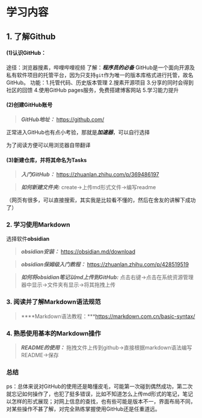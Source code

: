 
# 学习内容
## 1. 了解Github
#### (1)认识GitHub：
途径：浏览器搜素，哔哩哔哩视频
了解：***程序员的必备*** GitHub是一个面向开源及私有软件项目的托管平台，因为只支持`git`作为唯一的版本库格式进行托管，故名GitHub。
功能：1.托管代码、历史版本管理
          2.搜素开源项目
          3.分享的同时会得到社区的回馈
          4.使用GitHub pages服务，免费搭建博客网站
          5.学习能力提升
#### (2)创建GitHub账号 
> ***GitHub地址：*** https://github.com/

  正常进入GitHub也有点小考验，那就是***加速器***，可以自行选择
 
 为了阅读方便可以用浏览器自带翻译
#### (3)新建仓库，并将其命名为Tasks
 >***入门GitHub：*** https://zhuanlan.zhihu.com/p/369486197

>***如何新建文件夹:***  create->上传md形式文件->编写readme

（网页有很多，可以直接搜索，其实我是比较看不懂的，然后在舍友的讲解下成功了）
 
### 2. 学习使用Markdown
选择软件**obsidian**
>***obsidian安装：*** https://obsidian.md/download

>***obsidian保姆级入门教程：*** https://zhuanlan.zhihu.com/p/428519519

>***如何将obsidian笔记以md上传到GitHub:*** 点击右键->点击在系统资源管理器中显示->文件夹有显示->将其拖拽上传

### 3. 阅读并了解Markdown语法规范
>****Markdown语法教程：***https://markdown.com.cn/basic-syntax/

### 4. 熟悉使用基本的Markdown操作

> ***README的使用：*** 拖拽文件上传到github->直接根据markdown语法编写README->保存

### 总结
ps：总体来说对GitHub的使用还是略懂皮毛，可能第一次碰到偶然成功，第二次就忘记如何操作了，也犯了挺多错误，比如不知道怎么上传md形式的笔记，笔记以怎样的形式展现；对网上信息的查找，也有些可能是版本不一，界面布局不同，对某些操作不甚了解，对完全熟练掌握使用GitHub还是任重道远。





